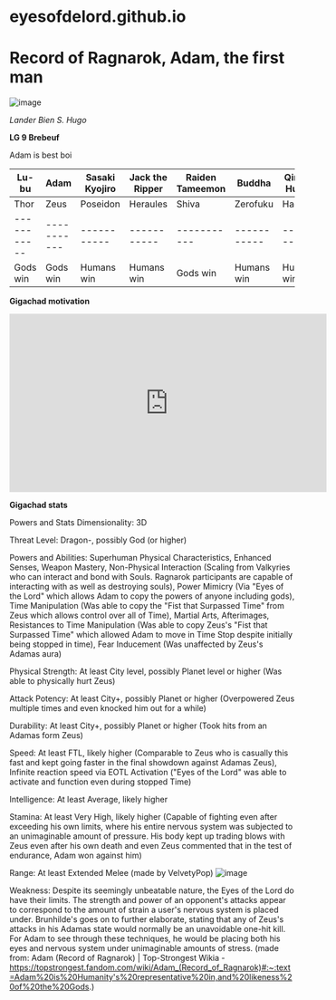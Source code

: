 # eyesofdelord.github.io

# Record of Ragnarok, Adam, the first man

![image](https://user-images.githubusercontent.com/122418768/213067210-7c42a102-014a-4905-bce0-cd98a0b5b24c.png)


*Lander Bien S. Hugo*

**LG 9 Brebeuf**

Adam is best boi

| Lu-bu | Adam | Sasaki Kyojiro | Jack the Ripper | Raiden Tameemon | Buddha | Qin Shi Huang | Nikola Tesla |
| ----------- | ----------- | ----------- | ----------- | ----------- | ----------- | ----------- | ----------- |
|Thor | Zeus | Poseidon | Heraules | Shiva | Zerofuku | Hades | Beelzebub |
| ----------- | ----------- | ----------- | ----------- | ----------- | -----------| ----------- | ----------- |
| Gods win | Gods win | Humans win | Humans win | Gods win | Humans win | Humans win | Ongoing |

**Gigachad motivation**
<iframe width="560" height="315" src="https://www.youtube.com/embed/NEnvFs3kQk0" title="YouTube video player" frameborder="0" allow="accelerometer; autoplay; clipboard-write; encrypted-media; gyroscope; picture-in-picture; web-share" allowfullscreen></iframe>

**Gigachad stats**

Powers and Stats
Dimensionality: 3D

Threat Level: Dragon-, possibly God (or higher)

Powers and Abilities: Superhuman Physical Characteristics, Enhanced Senses, Weapon Mastery, Non-Physical Interaction (Scaling from Valkyries who can interact and bond with Souls. Ragnarok participants are capable of interacting with as well as destroying souls), Power Mimicry (Via "Eyes of the Lord" which allows Adam to copy the powers of anyone including gods), Time Manipulation (Was able to copy the "Fist that Surpassed Time" from Zeus which allows control over all of Time), Martial Arts, Afterimages, Resistances to Time Manipulation (Was able to copy Zeus's "Fist that Surpassed Time" which allowed Adam to move in Time Stop despite initially being stopped in time), Fear Inducement (Was unaffected by Zeus's Adamas aura)

Physical Strength: At least City level, possibly Planet level or higher (Was able to physically hurt Zeus)

Attack Potency: At least City+, possibly Planet or higher (Overpowered Zeus multiple times and even knocked him out for a while)

Durability: At least City+, possibly Planet or higher (Took hits from an Adamas form Zeus)

Speed: At least FTL, likely higher (Comparable to Zeus who is casually this fast and kept going faster in the final showdown against Adamas Zeus), Infinite reaction speed via EOTL Activation ("Eyes of the Lord" was able to activate and function even during stopped Time)

Intelligence: At least Average, likely higher

Stamina: At least Very High, likely higher (Capable of fighting even after exceeding his own limits, where his entire nervous system was subjected to an unimaginable amount of pressure. His body kept up trading blows with Zeus even after his own death and even Zeus commented that in the test of endurance, Adam won against him)

Range: At least Extended Melee
(made by VelvetyPop)
![image](https://user-images.githubusercontent.com/122418768/212820094-1bf4d0db-0a4f-4b0a-a0fb-b62b80bd9840.png)

Weakness: Despite its seemingly unbeatable nature, the Eyes of the Lord do have their limits. The strength and power of an opponent's attacks appear to correspond to the amount of strain a user's nervous system is placed under. Brunhilde's goes on to further elaborate, stating that any of Zeus's attacks in his Adamas state would normally be an unavoidable one-hit kill. For Adam to see through these techniques, he would be placing both his eyes and nervous system under unimaginable amounts of stress.
(made from: Adam (Record of Ragnarok) | Top-Strongest Wikia - https://topstrongest.fandom.com/wiki/Adam_(Record_of_Ragnarok)#:~:text=Adam%20is%20Humanity's%20representative%20in,and%20likeness%20of%20the%20Gods.)

